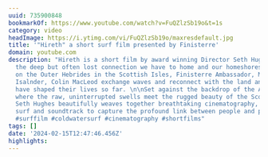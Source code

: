 ```yaml
---
uuid: 735900848
bookmarkOf: https://www.youtube.com/watch?v=FuQZlzSb19o&t=1s
category: video
headImage: https://i.ytimg.com/vi/FuQZlzSb19o/maxresdefault.jpg
title: '"Hireth" a short surf film presented by Finisterre'
domain: youtube.com
description: "Hireth is a short film by award winning Director Seth Hughes exploring
  the deep but often lost connection we have to home and our homeshores. \n\nFilmed
  on the Outer Hebrides in the Scottish Isles, Finisterre Ambassador, Mike Lay and
  Isalnder, Colin MacLeod exchange waves and reconnect with the land and waters that
  have shaped their lives so far. \n\nSet against the backdrop of the Atlantic Ocean,
  where the raw, uninterrupted swells meet the rugged beauty of the Scottish coastline,
  Seth Hughes beautifully weaves together breathtaking cinematography, landscape,
  surf and soundtrack to capture the profound link between people and place.\n\n#surfing
  #surffilm #coldwatersurf #cinematography #shortfilms"
tags: []
date: '2024-02-15T12:47:46.456Z'
highlights: 
---
```



